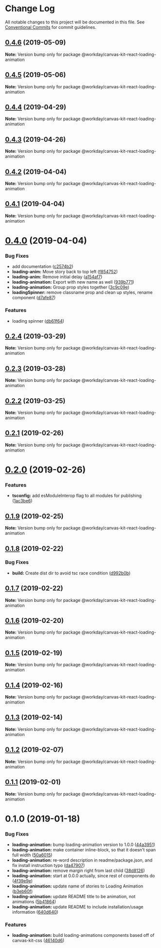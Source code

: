 # Change Log

All notable changes to this project will be documented in this file.
See [Conventional Commits](https://conventionalcommits.org) for commit guidelines.

## [0.4.6](https://ghe.megaleo.com/design/canvas-kit-react/tree/master/modules/canvas-kit-react-loading-animation/compare/@workday/canvas-kit-react-loading-animation@0.4.5...@workday/canvas-kit-react-loading-animation@0.4.6) (2019-05-09)

**Note:** Version bump only for package @workday/canvas-kit-react-loading-animation





## [0.4.5](https://ghe.megaleo.com/design/canvas-kit-react/tree/master/modules/canvas-kit-react-loading-animation/compare/@workday/canvas-kit-react-loading-animation@0.4.4...@workday/canvas-kit-react-loading-animation@0.4.5) (2019-05-06)

**Note:** Version bump only for package @workday/canvas-kit-react-loading-animation





## [0.4.4](https://ghe.megaleo.com/design/canvas-kit-react/tree/master/modules/canvas-kit-react-loading-animation/compare/@workday/canvas-kit-react-loading-animation@0.4.3...@workday/canvas-kit-react-loading-animation@0.4.4) (2019-04-29)

**Note:** Version bump only for package @workday/canvas-kit-react-loading-animation





## [0.4.3](https://ghe.megaleo.com/design/canvas-kit-react/tree/master/modules/canvas-kit-react-loading-animation/compare/@workday/canvas-kit-react-loading-animation@0.4.2...@workday/canvas-kit-react-loading-animation@0.4.3) (2019-04-26)

**Note:** Version bump only for package @workday/canvas-kit-react-loading-animation





## [0.4.2](https://ghe.megaleo.com/design/canvas-kit-react/tree/master/modules/canvas-kit-react-loading-animation/compare/@workday/canvas-kit-react-loading-animation@0.4.1...@workday/canvas-kit-react-loading-animation@0.4.2) (2019-04-04)

**Note:** Version bump only for package @workday/canvas-kit-react-loading-animation





## [0.4.1](https://ghe.megaleo.com/design/canvas-kit-react/tree/master/modules/canvas-kit-react-loading-animation/compare/@workday/canvas-kit-react-loading-animation@0.4.0...@workday/canvas-kit-react-loading-animation@0.4.1) (2019-04-04)

**Note:** Version bump only for package @workday/canvas-kit-react-loading-animation





# [0.4.0](https://ghe.megaleo.com/design/canvas-kit-react/tree/master/modules/canvas-kit-react-loading-animation/compare/@workday/canvas-kit-react-loading-animation@0.2.4...@workday/canvas-kit-react-loading-animation@0.4.0) (2019-04-04)


### Bug Fixes

* add documentation ([c2574b2](https://ghe.megaleo.com/design/canvas-kit-react/tree/master/modules/canvas-kit-react-loading-animation/commits/c2574b2))
* **loading-anim:** Move story back to top left ([f854752](https://ghe.megaleo.com/design/canvas-kit-react/tree/master/modules/canvas-kit-react-loading-animation/commits/f854752))
* **loading-anim:** Remove initial delay ([a154af7](https://ghe.megaleo.com/design/canvas-kit-react/tree/master/modules/canvas-kit-react-loading-animation/commits/a154af7))
* **loading-animation:** Export with new name as well ([939b771](https://ghe.megaleo.com/design/canvas-kit-react/tree/master/modules/canvas-kit-react-loading-animation/commits/939b771))
* **loading-animation:** Group prop styles together ([3c9c09e](https://ghe.megaleo.com/design/canvas-kit-react/tree/master/modules/canvas-kit-react-loading-animation/commits/3c9c09e))
* **loadingSpinner:** remove classname prop and clean up styles, rename component ([d7afe87](https://ghe.megaleo.com/design/canvas-kit-react/tree/master/modules/canvas-kit-react-loading-animation/commits/d7afe87))


### Features

* loading spinner ([db61f64](https://ghe.megaleo.com/design/canvas-kit-react/tree/master/modules/canvas-kit-react-loading-animation/commits/db61f64))





## [0.2.4](https://ghe.megaleo.com/design/canvas-kit-react/tree/master/modules/canvas-kit-react-loading-animation/compare/@workday/canvas-kit-react-loading-animation@0.2.3...@workday/canvas-kit-react-loading-animation@0.2.4) (2019-03-29)

**Note:** Version bump only for package @workday/canvas-kit-react-loading-animation





## [0.2.3](https://ghe.megaleo.com/design/canvas-kit-react/tree/master/modules/canvas-kit-react-loading-animation/compare/@workday/canvas-kit-react-loading-animation@0.2.2...@workday/canvas-kit-react-loading-animation@0.2.3) (2019-03-28)

**Note:** Version bump only for package @workday/canvas-kit-react-loading-animation





## [0.2.2](https://ghe.megaleo.com/design/canvas-kit-react/tree/master/modules/canvas-kit-react-loading-animation/compare/@workday/canvas-kit-react-loading-animation@0.2.1...@workday/canvas-kit-react-loading-animation@0.2.2) (2019-03-25)

**Note:** Version bump only for package @workday/canvas-kit-react-loading-animation





<a name="0.2.1"></a>
## [0.2.1](https://ghe.megaleo.com/design/canvas-kit-react/tree/master/modules/canvas-kit-react-loading-animation/compare/@workday/canvas-kit-react-loading-animation@0.2.0...@workday/canvas-kit-react-loading-animation@0.2.1) (2019-02-26)




**Note:** Version bump only for package @workday/canvas-kit-react-loading-animation

<a name="0.2.0"></a>
# [0.2.0](https://ghe.megaleo.com/design/canvas-kit-react/tree/master/modules/canvas-kit-react-loading-animation/compare/@workday/canvas-kit-react-loading-animation@0.1.9...@workday/canvas-kit-react-loading-animation@0.2.0) (2019-02-26)


### Features

* **tsconfig:** add esModuleInterop flag to all modules for publishing ([1ac3be6](https://ghe.megaleo.com/design/canvas-kit-react/tree/master/modules/canvas-kit-react-loading-animation/commits/1ac3be6))




<a name="0.1.9"></a>
## [0.1.9](https://ghe.megaleo.com/design/canvas-kit-react/tree/master/modules/canvas-kit-react-loading-animation/compare/@workday/canvas-kit-react-loading-animation@0.1.8...@workday/canvas-kit-react-loading-animation@0.1.9) (2019-02-25)




**Note:** Version bump only for package @workday/canvas-kit-react-loading-animation

<a name="0.1.8"></a>
## [0.1.8](https://ghe.megaleo.com/design/canvas-kit-react/tree/master/modules/canvas-kit-react-loading-animation/compare/@workday/canvas-kit-react-loading-animation@0.1.7...@workday/canvas-kit-react-loading-animation@0.1.8) (2019-02-22)


### Bug Fixes

* **build:** Create dist dir to avoid tsc race condition ([d992b0b](https://ghe.megaleo.com/design/canvas-kit-react/tree/master/modules/canvas-kit-react-loading-animation/commits/d992b0b))




<a name="0.1.7"></a>
## [0.1.7](https://ghe.megaleo.com/design/canvas-kit-react/tree/master/modules/canvas-kit-react-loading-animation/compare/@workday/canvas-kit-react-loading-animation@0.1.6...@workday/canvas-kit-react-loading-animation@0.1.7) (2019-02-22)




**Note:** Version bump only for package @workday/canvas-kit-react-loading-animation

<a name="0.1.6"></a>
## [0.1.6](https://ghe.megaleo.com/design/canvas-kit-react/tree/master/modules/canvas-kit-react-loading-animation/compare/@workday/canvas-kit-react-loading-animation@0.1.5...@workday/canvas-kit-react-loading-animation@0.1.6) (2019-02-20)




**Note:** Version bump only for package @workday/canvas-kit-react-loading-animation

<a name="0.1.5"></a>
## [0.1.5](https://ghe.megaleo.com/design/canvas-kit-react/tree/master/modules/canvas-kit-react-loading-animation/compare/@workday/canvas-kit-react-loading-animation@0.1.4...@workday/canvas-kit-react-loading-animation@0.1.5) (2019-02-19)




**Note:** Version bump only for package @workday/canvas-kit-react-loading-animation

<a name="0.1.4"></a>
## [0.1.4](https://ghe.megaleo.com/design/canvas-kit-react/tree/master/modules/canvas-kit-react-loading-animation/compare/@workday/canvas-kit-react-loading-animation@0.1.3...@workday/canvas-kit-react-loading-animation@0.1.4) (2019-02-16)




**Note:** Version bump only for package @workday/canvas-kit-react-loading-animation

<a name="0.1.3"></a>
## [0.1.3](https://ghe.megaleo.com/design/canvas-kit-react/tree/master/modules/canvas-kit-react-loading-animation/compare/@workday/canvas-kit-react-loading-animation@0.1.2...@workday/canvas-kit-react-loading-animation@0.1.3) (2019-02-14)




**Note:** Version bump only for package @workday/canvas-kit-react-loading-animation

<a name="0.1.2"></a>
## [0.1.2](https://ghe.megaleo.com/design/canvas-kit-react/tree/master/modules/canvas-kit-react-loading-animation/compare/@workday/canvas-kit-react-loading-animation@0.1.1...@workday/canvas-kit-react-loading-animation@0.1.2) (2019-02-07)




**Note:** Version bump only for package @workday/canvas-kit-react-loading-animation

<a name="0.1.1"></a>
## [0.1.1](https://ghe.megaleo.com/design/canvas-kit-react/tree/master/modules/canvas-kit-react-loading-animation/compare/@workday/canvas-kit-react-loading-animation@0.1.0...@workday/canvas-kit-react-loading-animation@0.1.1) (2019-02-01)




**Note:** Version bump only for package @workday/canvas-kit-react-loading-animation

<a name="0.1.0"></a>
# 0.1.0 (2019-01-18)


### Bug Fixes

* **loading-animation:** bump loading-animation version to 1.0.0 ([44a3951](https://ghe.megaleo.com/design/canvas-kit-react/tree/master/modules/canvas-kit-react-loading-animation/commits/44a3951))
* **loading-animation:** make container inline-block, so that it doesn't span full width ([50a6015](https://ghe.megaleo.com/design/canvas-kit-react/tree/master/modules/canvas-kit-react-loading-animation/commits/50a6015))
* **loading-animation:** re-word description in readme/package.json, and fix install instruction typo ([da47907](https://ghe.megaleo.com/design/canvas-kit-react/tree/master/modules/canvas-kit-react-loading-animation/commits/da47907))
* **loading-animation:** remove margin right from last child ([38d8126](https://ghe.megaleo.com/design/canvas-kit-react/tree/master/modules/canvas-kit-react-loading-animation/commits/38d8126))
* **loading-animation:** start at 0.0.0 actually, since rest of components do ([4f39e9e](https://ghe.megaleo.com/design/canvas-kit-react/tree/master/modules/canvas-kit-react-loading-animation/commits/4f39e9e))
* **loading-animation:** update name of stories to Loading Animation ([b3eb60f](https://ghe.megaleo.com/design/canvas-kit-react/tree/master/modules/canvas-kit-react-loading-animation/commits/b3eb60f))
* **loading-animation:** update README title to be animation, not animations ([5b41864](https://ghe.megaleo.com/design/canvas-kit-react/tree/master/modules/canvas-kit-react-loading-animation/commits/5b41864))
* **loading-animation:** update README to include installation/usage information ([640d640](https://ghe.megaleo.com/design/canvas-kit-react/tree/master/modules/canvas-kit-react-loading-animation/commits/640d640))


### Features

* **loading-animation:** build loading-animations components based off of canvas-kit-css ([46140d6](https://ghe.megaleo.com/design/canvas-kit-react/tree/master/modules/canvas-kit-react-loading-animation/commits/46140d6))
